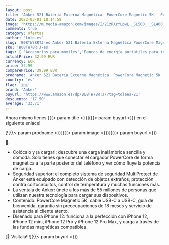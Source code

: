 ```yaml
---
layout: post
title: 'Anker 521 Batería Externa Magnética  PowerCore Magnetic 5K   Powerbank inalámbrica portátil con 5.000mAh y Cable de Carga USB-C  Compatible con iPhone 13 Serie/iPhone 12 Serie'
date: 2022-03-01 18:14:59
image: 'https://m.media-amazon.com/images/I/21zRXzYLpwL._SL500_._SL400_.jpg'
comments: true
category: ofertas
author: 'tole.es'
slug: 'B08TW7BRTJ-es Anker 521 Batería Externa Magnética PowerCore Magnetic 5K...'
sku: 'B08TW7BRTJ-es'
tags: [ 'Accesorios para móviles','Bancos de energía portátiles para teléfonos móviles','Cargadores para móviles','Comunicación móvil y accesorios','Electrónica','anker','iphone', ]
actualPrice: 32.99 EUR
currency: EUR
price: 32.99
comparePrice: 39.99 EUR
prodname: 'Anker 521 Batería Externa Magnética  PowerCore Magnetic 5K   Powerbank inalámbrica portátil con 5.000mAh y Cable de Carga USB-C  Compatible con iPhone 13 Serie/iPhone 12 Serie'
country: 'es'
flag: '🇪🇸'
brand: 'Anker'
buyurl: 'https://www.amazon.es/dp/B08TW7BRTJ/?tag=tolees-21'
descuento: '17.50'
average: '33.71'
---
```


Ahora mismo tienes [{{< param title >}}]({{< param buyurl >}}) en el siguiente enlace!

[![{{< param prodname >}}]({{< param image >}})]({{< param buyurl >}})

🔎:

- Colócalo y ¡a cargar!: descubre una carga inalámbrica sencilla y cómoda. Solo tienes que conectar el cargador PowerCore de forma magnética a la parte posterior del teléfono y ver cómo fluye la potencia de carga.
- Seguridad superior: el completo sistema de seguridad MultiProtect de Anker está equipado con detección de objetos extraños, protección contra cortocircuitos, control de temperatura y muchas funciones más.
- La ventaja de Anker: únete a los más de 55 millones de personas que utilizan nuestra tecnología para cargar sus dispositivos.
- Contenido: PowerCore Magnetic 5K, cable USB-C a USB-C, guía de bienvenida, garantía sin preocupaciones de 18 meses y servicio de asistencia al cliente atento.
- Diseñado para iPhone 12: funciona a la perfección con iPhone 12, iPhone 12 mini, iPhone 12 Pro y iPhone 12 Pro Max, y carga a través de las fundas magnéticas compatibles.

[🛒 Visítala!!!]({{< param buyurl >}})
